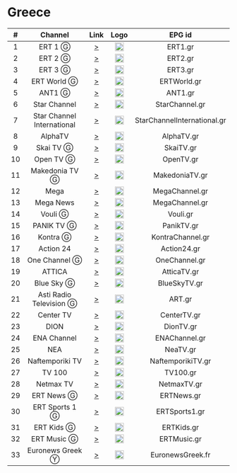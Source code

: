 <h1>Greece</h1>

| #  |          Channel           |                                                        Link                                                         |                                                                     Logo                                                                     |           EPG id            |
|:--:|:--------------------------:|:-------------------------------------------------------------------------------------------------------------------:|:--------------------------------------------------------------------------------------------------------------------------------------------:|:---------------------------:|
| 1  |          ERT 1 Ⓖ           |                       [>](https://ertflix.akamaized.net/ertlive/ert1/clrdef24723b/index.m3u8)                       |           <img height="20" src="https://raw.githubusercontent.com/tv-logo/tv-logos/refs/heads/main/countries/greece/ert1-gr.png"/>           |           ERT1.gr           |
| 2  |          ERT 2 Ⓖ           |                 [>](https://ertflix-greece.siliconweb.com/mpegts/618618_2341557/master_mpegts.m3u8)                 |           <img height="20" src="https://raw.githubusercontent.com/tv-logo/tv-logos/refs/heads/main/countries/greece/ert2-gr.png"/>           |           ERT2.gr           |
| 3  |          ERT 3 Ⓖ           |                 [>](https://ertflix-greece.siliconweb.com/mpegts/618618_2341560/master_mpegts.m3u8)                 |           <img height="20" src="https://raw.githubusercontent.com/tv-logo/tv-logos/refs/heads/main/countries/greece/ert3-gr.png"/>           |           ERT3.gr           || 12   | ERT World Ⓖ   | [>](http://ert-live-bcbs15228.siliconweb.com/media/ert_world/ert_worldmedium.m3u8) |                                     <img height="20" src="https://i.imgur.com/RwrQKns.png"/>                                     | ERTWorld.gr |
| 4  |        ERT World Ⓖ         |                       [>](https://ertflix.akamaized.net/ertlive/ertworld/default/index.m3u8)                        | <img height="20" src="https://upload.wikimedia.org/wikipedia/commons/thumb/b/bc/ChannelLogo-ERTWORLD1.png/512px-ChannelLogo-ERTWORLD1.png"/> |         ERTWorld.gr         |
| 5  |           ANT1 Ⓖ           |                           [>](https://mcdn.antennaplus.gr/live/media0/Ant1/HLS/Ant1.m3u8)                           |           <img height="20" src="https://raw.githubusercontent.com/tv-logo/tv-logos/refs/heads/main/countries/greece/ant1-gr.png"/>           |           ANT1.gr           |
| 6  |        Star Channel        |                         [>](https://livestar.siliconweb.com/starvod/star4/star4newhd.m3u8)                          |       <img height="20" src="https://raw.githubusercontent.com/tv-logo/tv-logos/refs/heads/main/countries/greece/star-channel-gr.png"/>       |       StarChannel.gr        |
| 7  | Star Channel International |                        [>](https://livestar.siliconweb.com/starvod/star_int/star_inthd.m3u8)                        |       <img height="20" src="https://raw.githubusercontent.com/tv-logo/tv-logos/refs/heads/main/countries/greece/star-channel-gr.png"/>       | StarChannelInternational.gr |
| 8  |          AlphaTV           |                     [>](https://alphatvlive2.siliconweb.com/alphatvlive/live_abr/playlist.m3u8)                     |                                           <img height="20" src="https://i.imgur.com/bAVGX0l.png"/>                                           |         AlphaTV.gr          |
| 9  |         Skai TV Ⓖ          |                           [>](https://skai-live.siliconweb.com/media/cambria4/index.m3u8)                           |         <img height="20" src="https://raw.githubusercontent.com/tv-logo/tv-logos/refs/heads/main/countries/greece/skai-tv-gr.png"/>          |          SkaiTV.gr          |
| 10 |         Open TV Ⓖ          |                       [>](https://liveopen.siliconweb.com/openTvLive/liveopen/playlist.m3u8)                        |         <img height="20" src="https://raw.githubusercontent.com/tv-logo/tv-logos/refs/heads/main/countries/greece/open-tv-gr.png"/>          |          OpenTV.gr          |
| 11 |       Makedonia TV Ⓖ       |                            [>](https://mcdn.antennaplus.gr/live/media0/MAK/HLS/MAK.m3u8)                            |                                           <img height="20" src="https://i.imgur.com/6Ir6wcR.png"/>                                           |       MakedoniaTV.gr        |
| 12 |            Mega            |                                          [>](http://85.11.144.9:6651/tet)                                           |       <img height="20" src="https://raw.githubusercontent.com/tv-logo/tv-logos/refs/heads/main/countries/greece/mega-channel-gr.png"/>       |       MegaChannel.gr        |
| 13 |         Mega News          |          [>](https://c98db5952cb54b358365984178fb898a.msvdn.net/live/S99841657/NU0xOarAMJ5X/playlist.m3u8)          |                                           <img height="20" src="https://i.imgur.com/Z3k7iA0.png"/>                                           |       MegaChannel.gr        |
| 14 |          Vouli Ⓖ           |                         [>](https://ertflix.akamaized.net/ertlive/vouli/default/index.m3u8)                         |         <img height="20" src="https://raw.githubusercontent.com/tv-logo/tv-logos/refs/heads/main/countries/greece/vouli-tv-gr.png"/>         |          Vouli.gr           |
| 15 |         PANIK TV Ⓖ         |                         [>](https://livetv.streams.ovh:1936/paniktv/paniktv/playlist.m3u8)                          |                                           <img height="20" src="https://i.imgur.com/13C3CPr.png"/>                                           |         PanikTV.gr          |
| 16 |          Kontra Ⓖ          |                         [>](https://kontralive.siliconweb.com/live/kontratv/playlist.m3u8)                          |      <img height="20" src="https://raw.githubusercontent.com/tv-logo/tv-logos/refs/heads/main/countries/greece/kontra-channel-gr.png"/>      |      KontraChannel.gr       |
| 17 |         Action 24          |                       [>](https://actionlive.siliconweb.com/actionabr/actiontv/playlist.m3u8)                       |                     <img height="20" src="https://upload.wikimedia.org/wikipedia/commons/8/88/Action24-logo-small.png"/>                     |         Action24.gr         |
| 18 |       One Channel Ⓖ        |                        [>](https://onechannel.siliconweb.com/one/live_abr/playlist_dvr.m3u8)                        |                    <img height="20" src="https://upload.wikimedia.org/wikipedia/commons/3/37/One_Channel_Logo_2019.png"/>                    |        OneChannel.gr        |
| 19 |           ATTICA           |                      [>](https://atticatv.siliconweb.com/atticatv/atticaliveabr/playlist.m3u8)                      |        <img height="20" src="https://raw.githubusercontent.com/tv-logo/tv-logos/refs/heads/main/countries/greece/attica-tv-gr.png"/>         |         AtticaTV.gr         |
| 20 |         Blue Sky Ⓖ         |                       [>](https://cdn5.smart-tv-data.com/bluesky/bluesky-live/playlist.m3u8)                        |                                           <img height="20" src="https://i.imgur.com/C9CormG.png"/>                                           |        BlueSkyTV.gr         |
| 21 |  Asti Radio Television Ⓖ   |                              [>](https://rumble.com/live-hls-dvr/6vluby/playlist.m3u8)                              |         <img height="20" src="https://raw.githubusercontent.com/tv-logo/tv-logos/refs/heads/main/countries/greece/art-tv_1-gr.png"/>         |           ART.gr            |
| 22 |         Center TV          |                                [>](https://eu1.streams.gr:8081/centertv/index.m3u8)                                 |                                           <img height="20" src="https://i.imgur.com/52JW71Q.png"/>                                           |         CenterTV.gr         |
| 23 |            DION            |                                   [>](https://rtmp.win:3650/live/diontvlive.m3u8)                                   |                                           <img height="20" src="https://i.imgur.com/13MverN.png"/>                                           |          DionTV.gr          |
| 24 |        ENA Channel         |                         [>](https://cdn5.smart-tv-data.com/local/ena_channel/playlist.m3u8)                         |                                           <img height="20" src="https://i.imgur.com/3g3yjAq.png"/>                                           |        ENAChannel.gr        |
| 25 |            NEA             |                              [>](https://live.neatv.gr:8888/hls/neatv_high/index.m3u8)                              |                                           <img height="20" src="https://i.imgur.com/nvNW8G7.png"/>                                           |          NeaTV.gr           |
| 26 |      Naftemporiki TV       | [>](https://stream-188125.castr.net/631af9c016e5eace19ff9a5b/live_048998706a2311ee83b33fe7fbad252d/index.fmp4.m3u8) |                                           <img height="20" src="https://i.imgur.com/9OFdMud.png"/>                                           |      NaftemporikiTV.gr      |
| 27 |           TV 100           |                            [>](https://panel.gwebstream.eu:19360/tv100skg/tv100skg.m3u8)                            |          <img height="20" src="https://raw.githubusercontent.com/tv-logo/tv-logos/refs/heads/main/countries/greece/tv-100-gr.png"/>          |          TV100.gr           |
| 28 |         Netmax TV          |                             [>](https://live.netmaxtv.com:1936/live/live/playlist.m3u8)                             |                                           <img height="20" src="https://i.imgur.com/dLvRD4k.png"/>                                           |         NetmaxTV.gr         |
| 29 |         ERT News Ⓖ         |                       [>](https://ertflix.akamaized.net/ertlive/ertnews/hls8test/index.m3u8)                        |                                           <img height="20" src="https://i.imgur.com/pr5anZ1.png"/>                                           |         ERTNews.gr          |
| 30 |       ERT Sports 1 Ⓖ       |                    [>](https://ertflix.akamaized.net/ertlive/ertsports1/clrdef24724a/index.m3u8)                    |                                           <img height="20" src="https://i.imgur.com/EsczO2H.png"/>                                           |        ERTSports1.gr        |
| 31 |         ERT Kids Ⓖ         |                         [>](https://ertflix.akamaized.net/ertlive/kids/default/index.m3u8)                          |                                           <img height="20" src="https://i.imgur.com/XkSR66q.png"/>                                           |         ERTKids.gr          |
| 32 |        ERT Music Ⓖ         |                         [>](https://ertflix.akamaized.net/ertlive/music/default/index.m3u8)                         |                                           <img height="20" src="https://i.imgur.com/VrKgtfY.png"/>                                           |         ERTMusic.gr         |
| 33 |      Euronews Greek Ⓨ      |                                  [>](https://www.youtube.com/c/euronewsGreek/live)                                  |       <img height="20" src="https://upload.wikimedia.org/wikipedia/commons/thumb/9/9c/Euronews_2022.svg/640px-Euronews_2022.svg.png"/>       |      EuronewsGreek.fr       |
